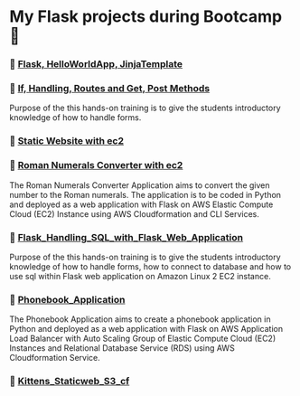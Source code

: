 # My Flask projects during Bootcamp 📜
### 🔖 [Flask, HelloWorldApp, JinjaTemplate](https://github.com/medipnegiz/My_Projects/tree/main/Flask_HelloWorldApp_JinjaTemplate)
### 🔖 [If, Handling, Routes and Get, Post Methods](https://github.com/medipnegiz/My_Projects/tree/main/If_Handling_Routes_and_Get_Post_Methods)
Purpose of the this hands-on training is to give the students introductory knowledge of how to handle forms.

### 🔖 [Static Website with ec2](https://github.com/medipnegiz/My_Projects/tree/main/Static_website_ec2)
### 🔖 [Roman Numerals Converter with ec2](https://github.com/medipnegiz/My_Projects/tree/main/Roman_Numerals_Converter)
The Roman Numerals Converter Application aims to convert the given number to the Roman numerals. The application is to be coded in Python and deployed as a web application with Flask on AWS Elastic Compute Cloud (EC2) Instance using AWS Cloudformation and CLI Services.

### 🔖 [Flask_Handling_SQL_with_Flask_Web_Application](https://github.com/medipnegiz/My_Projects/tree/main/Flask_Handling_SQL_with_Flask_Web_Application)
Purpose of the this hands-on training is to give the students introductory knowledge of how to handle forms, how to connect to database and how to use sql within Flask web application on Amazon Linux 2 EC2 instance.

### 🔖 [Phonebook_Application](https://github.com/medipnegiz/My_Projects/tree/main/Phonebook_Application)
The Phonebook Application aims to create a phonebook application in Python and deployed as a web application with Flask on AWS Application Load Balancer with Auto Scaling Group of Elastic Compute Cloud (EC2) Instances and Relational Database Service (RDS) using AWS Cloudformation Service.

### 🔖 [Kittens_Staticweb_S3_cf](https://github.com/medipnegiz/My_Projects/tree/main/Kittens_Staticweb_S3_cf)

